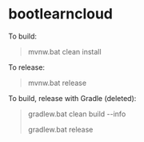 # bootlearncloud

To build:
> mvnw.bat clean install

To release:
> mvnw.bat release

To build, release with Gradle (deleted):
> gradlew.bat clean build --info
> 
> gradlew.bat release

